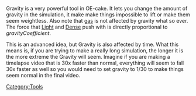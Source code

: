 Gravity is a very powerful tool in OE-cake. It lets you change the amount of gravity in the simulation, it make make things impossible to lift or make them seem weightless. Also note that [gas](/Gas.md "Gas") is not affected by gravity what so ever. The force that [Light](/Light.md "Light") and [Dense](/Dense.md "Dense") push with is directly proportional to *gravityCoefficient*.

This is an advanced idea, but Gravity is also affected by time. What this means is, if you are trying to make a really long simulation, the longer it is the more extreme the Gravity will seem. Imagine if you are making a timelapse video that is 30x faster than normal, everything will seem to fall 30x faster as well so you would need to set gravity to 1/30 to make things seem normal in the final video.

[Category:Tools](/Category_Tools.md "Category:Tools")
